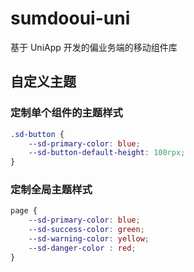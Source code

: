 # sumdooui-uni

基于 UniApp 开发的偏业务端的移动组件库

## 自定义主题

### 定制单个组件的主题样式
```css
.sd-button {
    --sd-primary-color: blue;
    --sd-button-default-height: 100rpx;
}
```

### 定制全局主题样式

```css
page {
    --sd-primary-color: blue;
    --sd-success-color: green;
    --sd-warning-color: yellow;
    --sd-danger-color : red;
}
```
